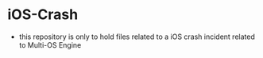 # iOS-Crash
- this repository is only to hold files related to a iOS crash incident related to Multi-OS Engine
